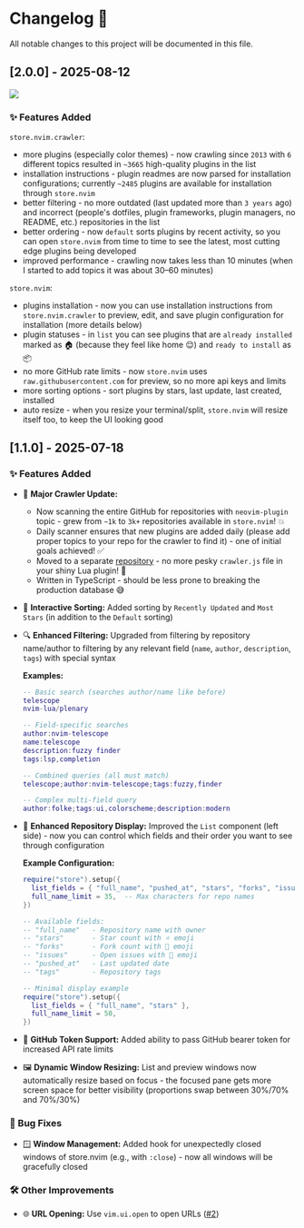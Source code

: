 # Changelog 📝

All notable changes to this project will be documented in this file.

## [2.0.0] - 2025-08-12

<img src="https://github.com/user-attachments/assets/07c8b311-3948-4f6c-8364-fa9e6c50440c" />

### ✨ Features Added

`store.nvim.crawler`:
- more plugins (especially color themes) - now crawling since `2013` with `6` different topics resulted in `~3665` high-quality plugins in the list
- installation instructions - plugin readmes are now parsed for installation configurations; currently `~2485` plugins are available for installation through `store.nvim`
- better filtering - no more outdated (last updated more than `3 years` ago) and incorrect (people's dotfiles, plugin frameworks, plugin managers, no README, etc.) repositories in the list
- better ordering - now `default` sorts plugins by recent activity, so you can open `store.nvim` from time to time to see the latest, most cutting edge plugins being developed
- improved performance - crawling now takes less than 10 minutes (when I started to add topics it was about 30–60 minutes)

`store.nvim`:
- plugins installation - now you can use installation instructions from `store.nvim.crawler` to preview, edit, and save plugin configuration for installation (more details below)
- plugin statuses - in `list` you can see plugins that are `already installed` marked as 🏠 (because they feel like home 😌) and `ready to install` as 📦
- no more GitHub rate limits - now `store.nvim` uses `raw.githubusercontent.com` for preview, so no more api keys and limits
- more sorting options - sort plugins by stars, last update, last created, installed
- auto resize - when you resize your terminal/split, `store.nvim` will resize itself too, to keep the UI looking good

## [1.1.0] - 2025-07-18

### ✨ Features Added

- 🚀 **Major Crawler Update:**
  - Now scanning the entire GitHub for repositories with `neovim-plugin` topic - grew from `~1k` to `3k+` repositories available in `store.nvim`! 💥
  - Daily scanner ensures that new plugins are added daily (please add proper topics to your repo for the crawler to find it) - one of initial goals achieved! ✅
  - Moved to a separate [repository](https://github.com/alex-popov-tech/store.nvim.crawler) - no more pesky `crawler.js` file in your shiny Lua plugin! 🎉
  - Written in TypeScript - should be less prone to breaking the production database 😅

- 🔄 **Interactive Sorting:** Added sorting by `Recently Updated` and `Most Stars` (in addition to the `Default` sorting)

- 🔍 **Enhanced Filtering:** Upgraded from filtering by repository name/author to filtering by any relevant field (`name`, `author`, `description`, `tags`) with special syntax

  **Examples:**
  ```lua
  -- Basic search (searches author/name like before)
  telescope
  nvim-lua/plenary

  -- Field-specific searches
  author:nvim-telescope
  name:telescope
  description:fuzzy finder
  tags:lsp,completion

  -- Combined queries (all must match)
  telescope;author:nvim-telescope;tags:fuzzy,finder

  -- Complex multi-field query
  author:folke;tags:ui,colorscheme;description:modern
  ```

- 🎨 **Enhanced Repository Display:** Improved the `List` component (left side) - now you can control which fields and their order you want to see through configuration

  **Example Configuration:**
  ```lua
  require("store").setup({
    list_fields = { "full_name", "pushed_at", "stars", "forks", "issues", "tags" },
    full_name_limit = 35,  -- Max characters for repo names
  })

  -- Available fields:
  -- "full_name"   - Repository name with owner
  -- "stars"       - Star count with ⭐ emoji
  -- "forks"       - Fork count with 🍴 emoji
  -- "issues"      - Open issues with 🐛 emoji
  -- "pushed_at"   - Last updated date
  -- "tags"        - Repository tags

  -- Minimal display example
  require("store").setup({
    list_fields = { "full_name", "stars" },
    full_name_limit = 50,
  })
  ```

- 🔑 **GitHub Token Support:** Added ability to pass GitHub bearer token for increased API rate limits

- 🖼️ **Dynamic Window Resizing:** List and preview windows now automatically resize based on focus - the focused pane gets more screen space for better visibility (proportions swap between 30%/70% and 70%/30%)

### 🐞 Bug Fixes

- 🪟 **Window Management:** Added hook for unexpectedly closed windows of store.nvim (e.g., with `:close`) - now all windows will be gracefully closed

### 🛠️ Other Improvements

- 🌐 **URL Opening:** Use `vim.ui.open` to open URLs ([#2](https://github.com/alex-popov-tech/store.nvim/issues/2))
